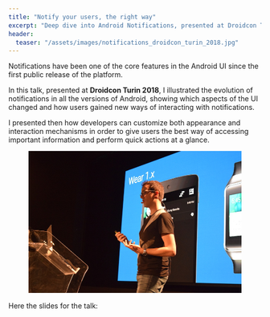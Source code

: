 ```yaml
---
title: "Notify your users, the right way"
excerpt: "Deep dive into Android Notifications, presented at Droidcon Turin 2018"
header:
  teaser: "/assets/images/notifications_droidcon_turin_2018.jpg"
---
```


Notifications have been one of the core features in the Android UI since the first public release of the platform.

In this talk, presented at **Droidcon Turin 2018**, I illustrated the evolution of notifications in all the versions of Android, showing which aspects of the UI changed and how users gained new ways of interacting with notifications.

I presented then how developers can customize both appearance and interaction mechanisms in order to give users the best way of accessing important information and perform quick actions at a glance.

<figure>
	<a href="/assets/images/notifications_droidcon_turin_2018.jpg"><img src="/assets/images/notifications_droidcon_turin_2018_small.jpg" alt="Me, on stage of Droidcon Turin"></a>
</figure>

Here the slides for the talk:
<script async class="speakerdeck-embed" data-id="de5e6bc5558b4da0b5f80fb8b6ee7fe5" data-ratio="1.77777777777778" src="//speakerdeck.com/assets/embed.js"></script>